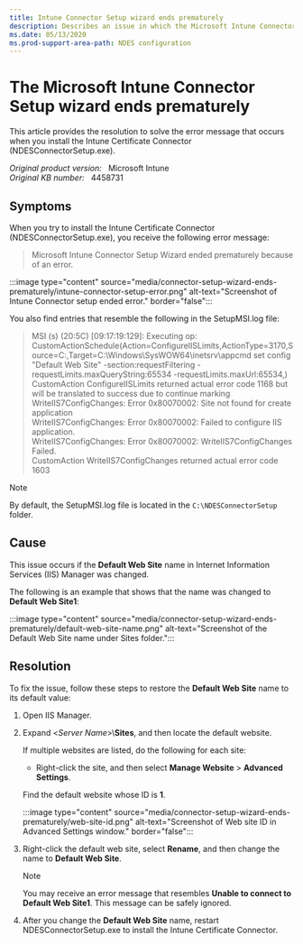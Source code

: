```yaml
---
title: Intune Connector Setup wizard ends prematurely
description: Describes an issue in which the Microsoft Intune Connector Setup wizard ends prematurely when you install the Intune Certificate Connector (NDESConnectorSetup.exe).
ms.date: 05/13/2020
ms.prod-support-area-path: NDES configuration
---
```

# The Microsoft Intune Connector Setup wizard ends prematurely

This article provides the resolution to solve the error message that occurs when you install the Intune Certificate Connector (NDESConnectorSetup.exe).

_Original product version:_ &nbsp; Microsoft Intune  
_Original KB number:_ &nbsp; 4458731

## Symptoms

When you try to install the Intune Certificate Connector (NDESConnectorSetup.exe), you receive the following error message:

> Microsoft Intune Connector Setup Wizard ended prematurely because of an error.

:::image type="content" source="media/connector-setup-wizard-ends-prematurely/intune-connector-setup-error.png" alt-text="Screenshot of Intune Connector setup ended error." border="false":::

You also find entries that resemble the following in the SetupMSI.log file:

> MSI (s) (20:5C) [09:17:19:129]: Executing op:  
> CustomActionSchedule(Action=ConfigureIISLimits,ActionType=3170,Source=C:\,Target=C:\Windows\SysWOW64\inetsrv\appcmd set  config "Default Web Site" -section:requestFiltering -requestLimits.maxQueryString:65534 -requestLimits.maxUrl:65534,)  
> CustomAction ConfigureIISLimits returned actual error code 1168 but will be translated to success due to continue marking  
> WriteIIS7ConfigChanges:  Error 0x80070002: Site not found for create application  
> WriteIIS7ConfigChanges:  Error 0x80070002: Failed to configure IIS application.  
> WriteIIS7ConfigChanges:  Error 0x80070002: WriteIIS7ConfigChanges Failed.  
> CustomAction WriteIIS7ConfigChanges returned actual error code 1603

> [!NOTE]
> By default, the SetupMSI.log file is located in the `C:\NDESConnectorSetup` folder.

## Cause

This issue occurs if the **Default Web Site** name in Internet Information Services (IIS) Manager was changed.

The following is an example that shows that the name was changed to **Default Web Site1**:

:::image type="content" source="media/connector-setup-wizard-ends-prematurely/default-web-site-name.png" alt-text="Screenshot of the Default Web Site name under Sites folder.":::

## Resolution

To fix the issue, follow these steps to restore the **Default Web Site** name to its default value:

1. Open IIS Manager.
2. Expand \<*Server Name*>\\**Sites**, and then locate the default website.

    If multiple websites are listed, do the following for each site:

    - Right-click the site, and then select **Manage Website** > **Advanced Settings**.

    Find the default website whose ID is **1**.  

    :::image type="content" source="media/connector-setup-wizard-ends-prematurely/web-site-id.png" alt-text="Screenshot of Web site ID in Advanced Settings window." border="false":::

3. Right-click the default web site, select **Rename**, and then change the name to **Default Web Site**.

    > [!NOTE]
    > You may receive an error message that resembles **Unable to connect to Default Web Site1**. This message can be safely ignored.

4. After you change the **Default Web Site** name, restart NDESConnectorSetup.exe to install the Intune Certificate Connector.
